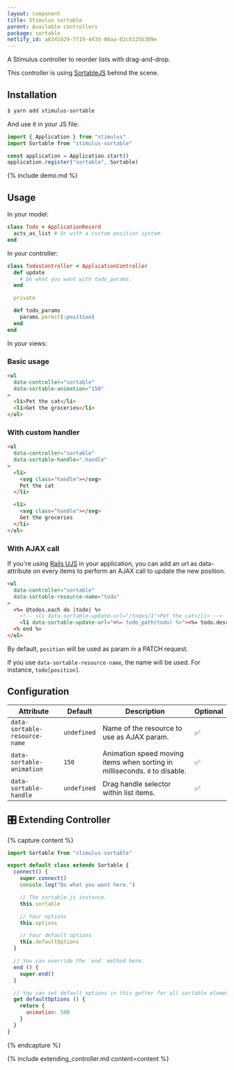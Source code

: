 ```yaml
---
layout: component
title: Stimulus sortable
parent: Available controllers
package: sortable
netlify_id: a8341029-7f19-443d-88aa-02c6325b389e
---
```


A Stimulus controller to reorder lists with drag-and-drop.

This controller is using [SortableJS](https://github.com/SortableJS/sortablejs) behind the scene.

## Installation

```bash
$ yarn add stimulus-sortable
```

And use it in your JS file:
```js
import { Application } from "stimulus"
import Sortable from "stimulus-sortable"

const application = Application.start()
application.register("sortable", Sortable)
```

{% include demo.md %}

## Usage

In your model:
```ruby
class Todo < ApplicationRecord
  acts_as_list # Or with a custom position system.
end
```

In your controller:
```ruby
class TodosController < ApplicationController
  def update
    # Do what you want with todo_params.
  end

  private

  def todo_params
    params.permit(:position)
  end
end
```

In your views:
### Basic usage
```html
<ul
  data-controller="sortable"
  data-sortable-animation="150"
>
  <li>Pet the cat</li>
  <li>Get the groceries</li>
</ul>
```

### With custom handler
```html
<ul
  data-controller="sortable"
  data-sortable-handle=".handle"
>
  <li>
    <svg class="handle"></svg>
    Pet the cat
  </li>

  <li>
    <svg class="handle"></svg>
    Get the groceries
  </li>
</ul>
```

### With AJAX call

If you're using [Rails UJS](https://github.com/rails/rails/tree/master/actionview/app/assets/javascripts) in your application, you can add an url as data-attribute on every items to perform an AJAX call to update the new position.

```html
<ul
  data-controller="sortable"
  data-sortable-resource-name="todo"
>
  <%= @todos.each do |todo| %>
    <!-- <li data-sortable-update-url="/todos/1">Pet the cat</li> -->
    <li data-sortable-update-url="<%= todo_path(todo) %>"><%= todo.description %></li>
  <% end %>
</ul>
```

By default, `position` will be used as param in a PATCH request.

If you use `data-sortable-resource-name`, the name will be used. For instance, `todo[position]`.

## Configuration

| Attribute | Default | Description | Optional |
| --------- | ------- | ----------- | -------- |
| `data-sortable-resource-name` | `undefined` | Name of the resource to use as AJAX param. | ✅ |
| `data-sortable-animation` | `150` | Animation speed moving items when sorting in milliseconds. `0` to disable. | ✅ |
| `data-sortable-handle` | `undefined` | Drag handle selector within list items. | ✅ |

## 🎛 Extending Controller

{% capture content %}
```js
import Sortable from "stimulus-sortable"

export default class extends Sortable {
  connect() {
    super.connect()
    console.log("Do what you want here.")

    // The sortable.js instance.
    this.sortable

    // Your options
    this.options

    // Your default options
    this.defaultOptions
  }

  // You can override the `end` method here.
  end () {
    super.end()
  }

  // You can set default options in this getter for all sortable elements.
  get defaultOptions () {
    return {
      animation: 500
    }
  }
}
```
{% endcapture %}

{% include extending_controller.md content=content %}
